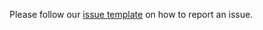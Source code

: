 
Please follow our [issue template](https://github.com/SAP/cloud-mta-build-tool/issues/new/choose) on how to report an issue.